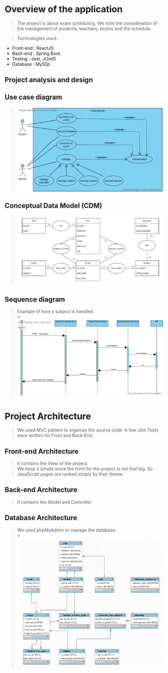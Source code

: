 # Overview of the application

> The project is about exam scheduling. We note the consideration of the management of students, teachers, exams and the schedule. <br>

> Technologies used :

- Front-end : ReactJS
- Back-end : Spring Boot
- Testing : Jest, JUnit5
- Database : MySQL

## Project analysis and design

## Use case diagram

> ![img](/images/diagramme_de_cas_utilisation.png)

## Conceptual Data Model (CDM)

> ![img](/images/mcd.png)

## Sequence diagram

> Example of how a subject is handled. <br> > ![img](/images/diagramme_sequence.png)

# Project Architecture

> We used MVC pattern to organize the source code. A few Unit Tests were written for Front and Back-End.

## Front-end Architecture

> It contains the View of the project. <br>
> We keep it simple since the front for the project is not that big. So JavaScript pages are ranked simply by their theme.

## Back-end Architecture

> It contains the Model and Controller. <br>

## Database Architecture

> We used phpMyAdmin to manage the database. <br> > ![img](/images/db_architecture.png)
